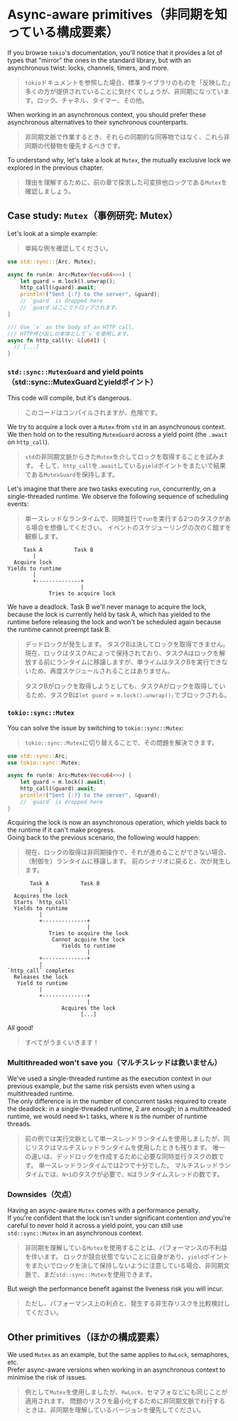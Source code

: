 # Async-aware primitives（非同期を知っている構成要素）

If you browse `tokio`'s documentation, you'll notice that it provides a lot of types
that "mirror" the ones in the standard library, but with an asynchronous twist:
locks, channels, timers, and more.

> `tokio`ドキュメントを参照した場合、標準ライブラリのものを「反映した」多くの方が提供されていることに気付くでしょうが、非同期になっています。ロック、チャネル、タイマー、その他。

When working in an asynchronous context, you should prefer these asynchronous alternatives
to their synchronous counterparts.

> 非同期文脈で作業するとき、それらの同期的な同等物ではなく、これら非同期の代替物を優先するべきです。

To understand why, let's take a look at `Mutex`, the mutually exclusive lock we explored
in the previous chapter.

> 理由を理解するために、前の章で探求した可変排他ロックである`Mutex`を確認しましょう。

## Case study: `Mutex`（事例研究: Mutex）

Let's look at a simple example:

> 単純な例を確認してください。

```rust
use std::sync::{Arc, Mutex};

async fn run(m: Arc<Mutex<Vec<u64>>>) {
    let guard = m.lock().unwrap();
    http_call(&guard).await;
    println!("Sent {:?} to the server", &guard);
    // `guard` is dropped here
    // `guard`はここでドロップされます。
}

/// Use `v` as the body of an HTTP call.
/// HTTP呼び出しの本体として`v`を使用します。
async fn http_call(v: &[u64]) {
  // [...]
}
```

### `std::sync::MutexGuard` and yield points（std::sync::MutexGuardとyieldポイント）

This code will compile, but it's dangerous.

> このコードはコンパイルされますが、危険です。

We try to acquire a lock over a `Mutex` from `std` in an asynchronous context.
We then hold on to the resulting `MutexGuard` across a yield point (the `.await` on
`http_call`).

> `std`の非同期文脈からきた`Mutex`を介してロックを取得することを試みます。
> そして、`http_call`を`.await`している`yield`ポイントをまたいで結果である`MutexGuard`を保持します。

Let's imagine that there are two tasks executing `run`, concurrently, on a single-threaded
runtime. We observe the following sequence of scheduling events:

> 単一スレッドなランタイムで、同時並行で`run`を実行する2つのタスクがある場合を想像してください。
> イベントのスケジューリングの次のＣ館すを観察します。

```text
     Task A          Task B
        |
  Acquire lock
Yields to runtime
        |
        +--------------+
                       |
             Tries to acquire lock
```

We have a deadlock. Task B we'll never manage to acquire the lock, because the lock
is currently held by task A, which has yielded to the runtime before releasing the
lock and won't be scheduled again because the runtime cannot preempt task B.

> デッドロックが発生します。
> タスクBは決してロックを取得できません。
> 現在、ロックはタスクAによって保持されており、タスクAはロックを解放する前にランタイムに移譲しますが、単ライムはタスクBを実行できないため、再度スケジュールされることはありません。

> タスクBがロックを取得しようとしても、タスクAがロックを取得しているため、タスクBは`let guard = m.lock().unwrap();`でブロックされる。

### `tokio::sync::Mutex`

You can solve the issue by switching to `tokio::sync::Mutex`:

> `tokio::sync::Mutex`に切り替えることで、その問題を解決できます。

```rust
use std::sync::Arc;
use tokio::sync::Mutex;

async fn run(m: Arc<Mutex<Vec<u64>>>) {
    let guard = m.lock().await;
    http_call(&guard).await;
    println!("Sent {:?} to the server", &guard);
    // `guard` is dropped here
}
```

Acquiring the lock is now an asynchronous operation, which yields back to the runtime
if it can't make progress.\
Going back to the previous scenario, the following would happen:

> 現在、ロックの取得は非同期操作で、それが進めることができない場合、（制御を）ランタイムに移譲します。
> 前のシナリオに戻ると、次が発生します。

```text
       Task A          Task B
          |
  Acquires the lock
  Starts `http_call`
  Yields to runtime
          |
          +--------------+
                         |
             Tries to acquire the lock
              Cannot acquire the lock
                 Yields to runtime
                         |
          +--------------+
          |
`http_call` completes
  Releases the lock
   Yield to runtime
          |
          +--------------+
                         |
                 Acquires the lock
                       [...]
```

All good!

> すべてがうまくいきます！

### Multithreaded won't save you（マルチスレッドは救いません）

We've used a single-threaded runtime as the execution context in our
previous example, but the same risk persists even when using a multithreaded
runtime.\
The only difference is in the number of concurrent tasks required to create the deadlock:
in a single-threaded runtime, 2 are enough; in a multithreaded runtime, we
would need `N+1` tasks, where `N` is the number of runtime threads.

> 前の例では実行文脈として単一スレッドランタイムを使用しましたが、同じリスクはマルチスレッドランタイムを使用したときも残ります。
> 唯一の違いは、デッドロックを作成するために必要な同時並行タスクの数です。
> 単一スレッドランタイムでは2つで十分でした。
> マルチスレッドランタイムでは、`N+1`のタスクが必要で、`N`はランタイムスレッドの数です。

### Downsides（欠点）

Having an async-aware `Mutex` comes with a performance penalty.\
If you're confident that the lock isn't under significant contention
_and_ you're careful to never hold it across a yield point, you can
still use `std::sync::Mutex` in an asynchronous context.

> 非同期を理解している`Mutex`を使用することは、パフォーマンスの不利益を伴います。
> ロックが競合状態でないことに自身があり、`yield`ポイントをまたいでロックを決して保持しないように注意している場合、非同期文脈で、まだ`std::sync::Mutex`を使用できます。

But weigh the performance benefit against the liveness risk you
will incur.

> ただし、パフォーマンス上の利点と、発生する非生存リスクを比較検討してください。

## Other primitives（ほかの構成要素）

We used `Mutex` as an example, but the same applies to `RwLock`, semaphores, etc.\
Prefer async-aware versions when working in an asynchronous context to minimise
the risk of issues.

> 例として`Mutex`を使用しましたが、`RwLock`、セマフォなどにも同じことが適用されます。
> 問題のリスクを最小化するために非同期文脈でわ行するときは、非同期を理解しているバージョンを優先してください。
